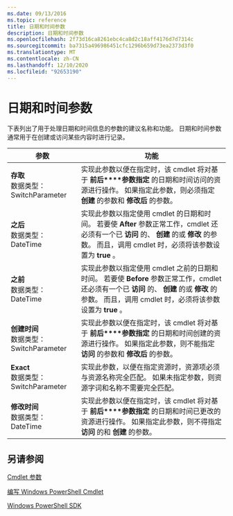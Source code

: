 ```yaml
---
ms.date: 09/13/2016
ms.topic: reference
title: 日期和时间参数
description: 日期和时间参数
ms.openlocfilehash: 2f73d16ca8261ebc4ca8d2c18aff4176d7d7314c
ms.sourcegitcommit: ba7315a496986451cfc1296b659d73ea2373d3f0
ms.translationtype: MT
ms.contentlocale: zh-CN
ms.lasthandoff: 12/10/2020
ms.locfileid: "92653190"
---
```

# <a name="date-and-time-parameters"></a>日期和时间参数

下表列出了用于处理日期和时间信息的参数的建议名称和功能。 日期和时间参数通常用于在创建或访问某些内容时进行记录。

|参数|功能|
|---|---|
|**存取**<br>数据类型： SwitchParameter|实现此参数以便在指定时，该 cmdlet 将对基于 **前后****参数指定** 的日期和时间访问的资源进行操作。 如果指定此参数，则必须指定 **创建** 的参数和 **修改后** 的参数。|
|**之后**<br>数据类型： DateTime|实现此参数以指定使用 cmdlet 的日期和时间。 若要使 **After** 参数正常工作，cmdlet 还必须有一个已 **访问** 的、 **创建** 的或 **修改** 的参数。 而且，调用 cmdlet 时，必须将该参数设置为 **true** 。|
|**之前**<br>数据类型： DateTime|实现此参数以指定使用 cmdlet 之前的日期和时间。 若要使 **Before** 参数正常工作，cmdlet 还必须有一个已 **访问** 的、 **创建** 的或 **修改** 的参数。 而且，调用 cmdlet 时，必须将该参数设置为 **true** 。|
|**创建时间**<br>数据类型： SwitchParameter|实现此参数以便在指定时，该 cmdlet 将对基于 **前后****参数指定** 的日期和时间创建的资源进行操作。 如果指定此参数，则不能指定 **访问** 的参数和 **修改后** 的参数。|
|**Exact**<br>数据类型： SwitchParameter|实现此参数，以便在指定资源时，资源项必须与资源名称完全匹配。 如果未指定参数，则资源字词和名称不需要完全匹配。|
|**修改时间**<br>数据类型： DateTime|实现此参数以便在指定时，该 cmdlet 将对基于 **前后****参数指定** 的日期和时间已更改的资源进行操作。 如果指定此参数，则不得指定 **访问** 的和 **创建** 的参数。|
## <a name="see-also"></a>另请参阅

[Cmdlet 参数](./cmdlet-parameters.md)

[编写 Windows PowerShell Cmdlet](./writing-a-windows-powershell-cmdlet.md)

[Windows PowerShell SDK](../windows-powershell-reference.md)
